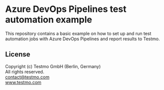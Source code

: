 # Azure DevOps Pipelines test automation example

This repository contains a basic example on how to set up and run test automation jobs with Azure DevOps Pipelines and report results to Testmo.

## License

Copyright (c) Testmo GmbH (Berlin, Germany)<br>
All rights reserved.<br>
contact@testmo.com<br>
www.testmo.com
